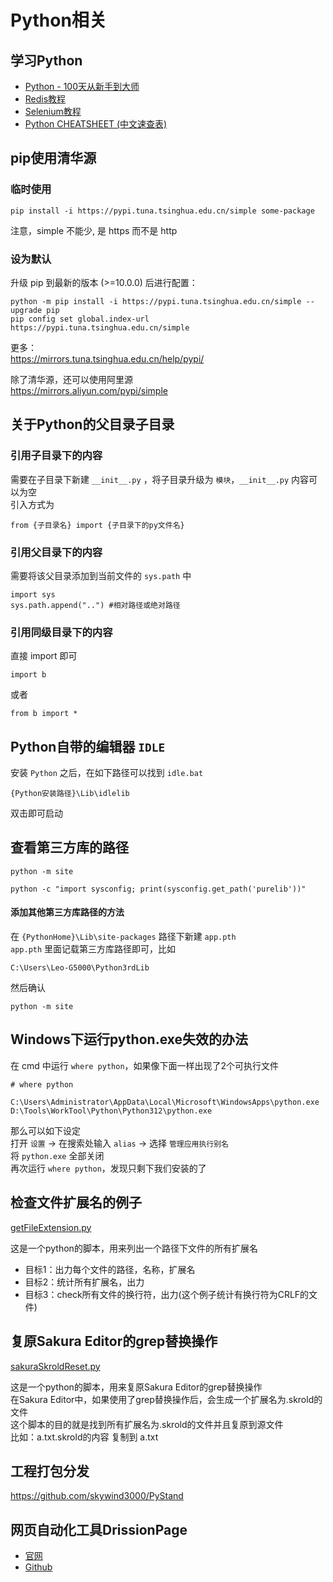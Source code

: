 # Python相关

## 学习Python
* [Python - 100天从新手到大师](https://github.com/jackfrued/Python-100-Days)  
* [Redis教程](https://github.com/jackfrued/Python-100-Days/blob/master/Day36-40/NoSQL%E6%95%B0%E6%8D%AE%E5%BA%93%E5%85%A5%E9%97%A8.md)  
* [Selenium教程](https://github.com/jackfrued/Python-100-Days/blob/master/Day61-65/64.%E4%BD%BF%E7%94%A8Selenium%E6%8A%93%E5%8F%96%E7%BD%91%E9%A1%B5%E5%8A%A8%E6%80%81%E5%86%85%E5%AE%B9.md)  
* [Python CHEATSHEET (中文速查表)](https://github.com/skywind3000/awesome-cheatsheets/blob/master/languages/python.md)

## pip使用清华源

### 临时使用
```
pip install -i https://pypi.tuna.tsinghua.edu.cn/simple some-package
```
注意，simple 不能少, 是 https 而不是 http

### 设为默认
升级 pip 到最新的版本 (>=10.0.0) 后进行配置：
```
python -m pip install -i https://pypi.tuna.tsinghua.edu.cn/simple --upgrade pip
pip config set global.index-url https://pypi.tuna.tsinghua.edu.cn/simple
```
更多：  
https://mirrors.tuna.tsinghua.edu.cn/help/pypi/

除了清华源，还可以使用阿里源  
https://mirrors.aliyun.com/pypi/simple

## 关于Python的父目录子目录

### 引用子目录下的内容
需要在子目录下新建 ``__init__.py`` ，将子目录升级为 ``模块``，``__init__.py`` 内容可以为空  
引入方式为
```
from {子目录名} import {子目录下的py文件名}
```

### 引用父目录下的内容
需要将该父目录添加到当前文件的 ``sys.path`` 中
```
import sys
sys.path.append("..") #相对路径或绝对路径
```

### 引用同级目录下的内容
直接 import 即可
```
import b
```
或者
```
from b import *
```

## Python自带的编辑器 ``IDLE``
安装 ``Python`` 之后，在如下路径可以找到 ``idle.bat``
```
{Python安装路径}\Lib\idlelib
```
双击即可启动


## 查看第三方库的路径
```
python -m site
```
```
python -c "import sysconfig; print(sysconfig.get_path('purelib'))"
```
#### 添加其他第三方库路径的方法
在 ``{PythonHome}\Lib\site-packages`` 路径下新建 ``app.pth``  
``app.pth`` 里面记载第三方库路径即可，比如
```
C:\Users\Leo-G5000\Python3rdLib
```
然后确认
```
python -m site
```

## Windows下运行python.exe失效的办法
在 cmd 中运行 ``where python``，如果像下面一样出现了2个可执行文件
```
# where python

C:\Users\Administrator\AppData\Local\Microsoft\WindowsApps\python.exe
D:\Tools\WorkTool\Python\Python312\python.exe
```
那么可以如下设定  
打开 ``设置`` → 在搜索处输入 ``alias`` → 选择 ``管理应用执行别名``  
将 ``python.exe`` 全部关闭  
再次运行 ``where python``，发现只剩下我们安装的了

## 检查文件扩展名的例子
[getFileExtension.py](getFileExtension.py)

这是一个python的脚本，用来列出一个路径下文件的所有扩展名
- 目标1：出力每个文件的路径，名称，扩展名
- 目标2：统计所有扩展名，出力
- 目标3：check所有文件的换行符，出力(这个例子统计有换行符为CRLF的文件)

## 复原Sakura Editor的grep替换操作
[sakuraSkroldReset.py](sakuraSkroldReset.py)

这是一个python的脚本，用来复原Sakura Editor的grep替换操作  
在Sakura Editor中，如果使用了grep替换操作后，会生成一个扩展名为.skrold的文件  
这个脚本的目的就是找到所有扩展名为.skrold的文件并且复原到源文件  
比如：a.txt.skrold的内容 复制到 a.txt

## 工程打包分发
https://github.com/skywind3000/PyStand

## 网页自动化工具DrissionPage
 - [官网](https://www.drissionpage.cn/)
 - [Github](https://github.com/g1879/DrissionPage)

